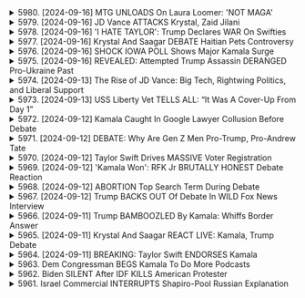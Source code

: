 <details>
<summary>5980. [2024-09-16] MTG UNLOADS On Laura Loomer: 'NOT MAGA'</summary><br>

<a href="https://www.youtube.com/watch?v=XZm9uZ__0eg" target="_blank">
    <img src="https://img.youtube.com/vi/XZm9uZ__0eg/maxresdefault.jpg" 
        alt="[Youtube]" width="200">
</a>

# MTG UNLOADS On Laura Loomer: 'NOT MAGA'

## 分析 馬拉拉戈的內鬥：特朗普的影響力及團隊矛盾

以下為針對影片內容之重點整理，以條列式呈現，並區分各主題：

**一、事件核心：瑪拉拉格(Rumer Faul)與特朗普團隊的矛盾**

*   **主要爭點：**Rumer Faul(瑪拉拉格)與特朗普陣營其他核心幕僚（克里斯·拉斯布、蘇西·WS）之間產生對立，主要衝突在於對候選人特朗普的影響力及訊息傳遞。
*   **瑪拉拉格的角色：**瑪拉拉格被視為特朗普最信任的核心幕僚之一，直接影響特朗普的言論與決策。
*   **衝突的核心：**其他幕僚認為瑪拉拉格的影響力過大，干擾了正常的信息傳遞與策略制定，導致候選人在辯論表現不佳，也影響了整體競選策略。

**二、特朗普的領導風格：忠誠度優先，缺乏監督**

*   **忠誠度至上：**特朗普傾向於圍繞忠誠的幕僚，比起專業能力更重視其對自身的擁護。
*   **缺乏監督：**缺乏有效的監督機制，使得特朗普容易受到特定幕僚的影響，而忽略來自其他方面的建議。
*   **歷史案例：** 從過去的經歷（如Access Hollywood事件、夏洛特斯維爾事件）可以發現，特朗普總是依賴最忠實的幕僚來為自己辯護，而缺乏獨立思考及客觀評估。
*   **影響力循環：** 這種領導風格，使得特定人物在幕後擁有巨大的影響力，間接操縱候選人的言論及決策。

**三、對競選策略的影響**

*   **辯論表現：** 在總統辯論中，瑪拉拉格的影響力被認為導致特朗普在經濟議題方面表現不錯，但在論及其他議題時失準，尤其在涉及到「寵物」等問題時，更是偏離了主流方向。
*   **民調與支持度：** 團隊內部對於目前民調的結果感到憂慮，認為現狀未能達到目標，內部紛爭的加劇進一步影響了整體競選策略的實施。

**四、團隊內部的權力鬥爭**

*   **克里斯·拉斯布與蘇西·WS的憂慮：** 這兩位幕僚對於瑪拉拉格的權力感到擔憂，因為這限制了他們接觸特朗普的機會，並影響了他們提出的專業建議。
*   **競爭與排斥：** 團隊內部開始出現權力鬥爭，各方試圖排除異己，以確保自身對候選人影響力的控制。

**五、總結**

*   **潛在的風險：** 這種內鬥可能會損害特朗普的競選策略，並降低選舉成功的機率。
*   **未來走向：** 值得關注的是，特朗普是否會對瑪拉拉格的影響力進行限制，或者是否會繼續依賴這位忠誠的幕僚。
*   **關鍵因素：** 候選人在多大程度上能夠保持獨立思考，並從不同意見中汲取信息，是影響 election outcome 的重要因素。

總體而言，這段影片揭示了特朗普競選團隊內部複雜的權力關係，以及潛在的危機，對於理解這次選舉的成敗具有重要的參考價值。
</details>

<details>
<summary>5979. [2024-09-16] JD Vance ATTACKS Krystal, Zaid Jilani</summary><br>

<a href="https://www.youtube.com/watch?v=seuztogH-00" target="_blank">
    <img src="https://img.youtube.com/vi/seuztogH-00/maxresdefault.jpg" 
        alt="[Youtube]" width="200">
</a>

# JD Vance ATTACKS Krystal, Zaid Jilani

## 對話重點摘要：《破碎點》節目片段

以下是節目片段的重點摘要和歸納，以小節呈現，並使用條列式格式：

**一、共和黨的族裔政治挑戰**

* **多元化社會的現實：** 節目強調美國已不再是純白人的國家。共和黨若想生存，必須調整政治策略，擁抱多元化，避免給人種族歧視的印象。
* **選民基礎的潛在流失：** 共和黨面臨的挑戰是，許多來自拉丁美洲和其他保守派選民可能支持共和黨的政策 (例如強權警察、對中絶的疑慮)，但因政黨的族裔言論而卻步。
* **極端言論與主流現實的割裂：** 網絡上的極端保守派意見與共和黨在實際民生層面的多元化景象形成鮮明對比。例如，佛羅里達州、德克薩斯州和喬治亞州已形成多元化社區，但部分共和黨領導人仍然推動白人至上的議程。

**二、政治策略的建議**

* **設定界限：** 共和黨應設定明確的界限，避免推動被視為種族歧視的政策或言論。
* **尋找共同價值觀：** 共和黨應強調與來自不同文化背景的選民共有的價值觀，例如家庭、傳統和法律秩序。很多移民，特别是拉丁美洲的，在这些价值观上是相通的。
* **認真對待選民感受：** 共和黨若想爭取選民支持，必須確保選民感覺受到尊重，而不是受到侮辱。

**三、共和黨面臨的文化矛盾**

* **文化保守主義與族裔政治的衝突：** 許多保守派的文化價值觀，例如重視家庭、反對墮胎和法治，並不是特定於任何一個族裔群體。共和黨在推進文化保守主義的同時，必須避免將這些價值觀與種族歧視聯係起來。
* **全球資本和家庭價值：** 節目評論員提出，一些共和黨領導人，例如 Vance，關注的議題，例如全球資本和家庭價值，是受到選民共鳴的，但種族文化觀點卻與此相悖。

**四、對共和黨訊息的建議**

* **避免過度渲染負面訊息：** 节目提出，避免过度依赖模糊不清的视频（如 UFO 和大数据足迹），应使用明确和清晰的信息传递，以建立信任感。
* **強調社會秩序：** 節目強調，一些移民逃離原籍地就是为了寻求一个有秩序的社会，法律能惩罰罪犯，而不是滋生混乱和无政府状态。

**五、總體主題**

節目片段的核心論點是，共和黨若想在多元化社會中吸引選民，就必須調整政治策略，擁抱多元化，並避免給人種族歧視的印象。 政治黨派需要找到文化共同點，而不是加劇種族和文化分歧。
</details>

<details>
<summary>5978. [2024-09-16] 'I HATE TAYLOR': Trump Declares WAR On Swifties</summary><br>

<a href="https://www.youtube.com/watch?v=DOO7QfOHnAA" target="_blank">
    <img src="https://img.youtube.com/vi/DOO7QfOHnAA/maxresdefault.jpg" 
        alt="[Youtube]" width="200">
</a>

# 'I HATE TAYLOR': Trump Declares WAR On Swifties

## 要點整理： Trump 對 Taylor Swift 的言論和影響分析

此文本分析了 Donald Trump 對於 Taylor Swift 的態度以及在本次選舉中可能造成的影響，以下為重點整理：

**一、特朗普對 Taylor Swift 的言論與態度**

*   **過去印象:** Trump 過去曾表示讚賞 Taylor Swift 的音樂，甚至提到自己與兒子一同在車內聆聽她的歌曲（Blank Space）的經歷。
*   **近期評價:** 於近日，Trump 在被問及對 Swift 的看法時，強調其外貌美麗，並認為她可能不喜歡他，但肯定她的才華。
*   **個人中心思維:** 分析者指出， Trump 的言論帶有個人中心主義色彩，顯示他更關注自身感受而非他人意見。

**二、Taylor Swift 在本次選民中的影響力**

*   **潛在政治參與:**  Taylor Swift 在選民中有極高的知名度和影響力。由於 Trump 的言論， 她可能被捲入選舉漩渦。
*   **對 Democratic Voter 的加成:** 她有潛力為 Democratic Voter 加成，但此舉也可能激發她更積極地參與政治，例如透過公開表態支持特定候選人，或投放廣告等途徑。
*   **激化對立:** 她的政治立場可能與部分 Trump 的支持者相反， 引發選舉對立。

**三、Trump 的考量與策略**

*   **對於知名人物的尊重:** Trump 對於知名人士的力量抱持敬畏之心， 並尊重他們在公眾心中的影響力。
*   **缺乏深入策略：** 分析者認為， Trump 對 Taylor Swift 的言論缺乏深入策略考量， 只是基於一時興起而說。
*   **策略效果評估:** 雖然 Trump 的行為可能沒有深遠的策略目的， 但可能產生負面影響， 不利於選情。

**四、事件的影響與潛在後續發展**

*   **媒體關注：** Trump 對 Swift 的言論吸引了媒體的廣泛關注， 進一步推高了 Taylor Swift 的話題度。
*   **選民反應：**  分析者質疑 Trump 的行為是否符合選民的期待， 認為可能會產生不利的選情。
*   **促使政治表態：** 由於特朗普的言論，Taylor Swift 可能被激勵做出更明確的政治表態。

**五、總結**

本次分析認為，特朗普對 Taylor Swift 的言論缺乏深思熟慮， 可能對選情產生負面影響。Taylor Swift 的政治表態，則有可能引發選民關注，進而影響選舉結果。
</details>

<details>
<summary>5977. [2024-09-16] Krystal And Saagar DEBATE Haitian Pets Controversy</summary><br>

<a href="https://www.youtube.com/watch?v=uWVmo7GMKSQ" target="_blank">
    <img src="https://img.youtube.com/vi/uWVmo7GMKSQ/maxresdefault.jpg" 
        alt="[Youtube]" width="200">
</a>

# Krystal And Saagar DEBATE Haitian Pets Controversy

以下是該演講稿的重點摘要，以客觀且結構化的方式呈現：

**一. 關於政治策略失敗的總體論點**

*   講者認為，特朗普關於移民社群(尤其是海地社群)的言論，是明顯的政治策略失敗。
*   該講者認為，美國民眾普遍對人種歧視感到反感，並對政治家散佈謊言感到不悅。
*   即便對於移民議題存在合理關切，利用人種歧視言論、傳播不實訊息會削弱自身立場。

**二. 對政治事件的評論**

*   **特朗普的言論和策略**: 演講者認為特朗普關於海地社群的言論，缺乏正當性並且可能適得其反。
*   **美國民眾的反應**: 演講者不贊同美國社會被認為普遍具有高度人種歧視，而是認為他們厭惡謊言。
*   **對選舉結果的預測**: 演講者預測選舉結果將反映移民問題的影響，並呼籲自由派在選舉勝利或失敗後進行反思。

**三. 對人種歧視的定義和論證**

*   **人種歧視的定義**: 講者對人種歧視的定義是：基於種族，對某人抱持明顯的偏見。
*   **對海地社群爭議的分析**: 講者認為，以特定社群的負面刻板印象來中傷全體社群（即便該刻板印象在某些方面為真）是種族歧視的表現。
*   **辯論及高標準**: 講者表示自己對於認定“人種歧視”一詞有較高的標準，並且認為這個詞語經常被錯誤使用。

**四. 對選舉影響的假設**

*   **選舉的潛在影響**: 講者認為，此次選舉結果將在很大程度上受到移民問題的影響。
*   **自由派的自我檢討**: 講者呼籲自由派在選舉結果公布後，反思是否需要調整策略。

**五. 關於情報來源、選舉操縱與獨立媒體**

*   **對"更好天使"團體的質疑**: 講者質疑所謂的“更好天使”團體的真實性。
*   **獨立媒體的重要性**: 講者呼籲支持獨立媒體，並鼓勵大家關注breakingpoints tocom，觀看節目支持獨立媒體發展。

**六. 結論**

*   講者表示，上述觀點是個人對當前政治問題的分析，並呼籲觀眾思考這些觀點，參與討論。

**重要注意事項:**

*   演講稿中存在一定的個人主觀觀點和假設，請觀眾理性分析。
*   演講稿中提及的一些概念和術語(例如“更好天使”)需要進一步了解才能理解其深層含義。
</details>

<details>
<summary>5976. [2024-09-16] SHOCK IOWA POLL Shows Major Kamala Surge</summary><br>

<a href="https://www.youtube.com/watch?v=zPV_GrhPyZk" target="_blank">
    <img src="https://img.youtube.com/vi/zPV_GrhPyZk/maxresdefault.jpg" 
        alt="[Youtube]" width="200">
</a>

# SHOCK IOWA POLL Shows Major Kamala Surge

## 討論會分析與2024總統大選民調重點整理 (按內容分類)

這份報告整理了對討論會的分析以及近期總統大選民調的重點，涵蓋候選人表現、經濟問題與民調趨勢。

**I. 討論會分析**

*   **整體評價：** 普遍認為 Kamala Harris 在討論會中表現出色，成功將討論引導至她有利的範圍。
*   **候選人表現：**
    *   Donald Trump被指責反應激烈且容易被激怒，導致無法持續傳達其經濟政策主張。
    *   Kamala Harris 擅於引導討論，讓 Trump無法有效闡述自己的主張。
    *   Trump 可能已經決定不參加後續討論會，這將減少他發表經濟論點的機會。

**II. 經濟議題的關注點**

*   **民意觀感：** 歷史上，共和黨候選人通常被認為比民主黨候選人在經濟方面更有優勢。
*   **Trump 的優勢：** Donald Trump 過去一直將其商界背景作為主要優勢。
*   **Harris 縮小差距：** Kamala Harris 在經濟問題上逐漸縮小和 Trump 的差距，尤其在討論會上成功引導討論至有利方向。
*   **經濟表現的重要性：** 若 Harris 在經濟議題上與 Trump 持平，將對共和黨造成嚴重打擊，尤其若她能在其他議題上表現出色。
*   **民調的經濟比較：** 許多民調顯示，選民通常認為 Trump 在經濟方面更優秀；然而，一些民調 (如 Financial Times) 也顯示，Harris 正在逐漸縮小差距，甚至在某些民調中超越 Trump。

** III. 民調趨勢**

*  **選民觀感：** 選民對候選人經濟能力的觀感是影響投票決定的重要因素。
*   **民調不一致性：** 不同的民調結果並不總是互相一致，因此需要綜合分析多個民調的結果，以獲得更全面的了解。
*   **外值觀察：** Financial Times 的民調結果顯示 Kamala Harris 在經濟議題上有所領先，與其他民調形成對比，值得關注。
*   **經濟議題的重要性：** 若 Harris 成功縮小與Trump的經濟差距，將對選局產生重大影響。

**IV. 結論**

雖然 Donald Trump 過去在選民心中擁有較為強烈的經濟優勢，Kamala Harris 透過積極的表現，尤其是在討論會上，正在縮小差距。 選民對經濟議題的關注度以及候選人在經濟上的表現，將決定選舉結果.

**Note: 文中使用了較為正式的用語 (例：觀察、趨勢)，並以小節及條列整理方式呈現，方便閱覽，提供更清晰的重點摘要。**
</details>

<details>
<summary>5975. [2024-09-16] REVEALED: Attempted Trump Assassin DERANGED Pro-Ukraine Past</summary><br>

<a href="https://www.youtube.com/watch?v=KYibGrIul9M" target="_blank">
    <img src="https://img.youtube.com/vi/KYibGrIul9M/maxresdefault.jpg" 
        alt="[Youtube]" width="200">
</a>

# REVEALED: Attempted Trump Assassin DERANGED Pro-Ukraine Past

## ライアン・ラルス事件の概要：詳細なまとめ

**1. 背景:**

*   ライアン・ラルスは、ウクライナ紛争に積極的に関与したアメリカ人。
*   彼の活動ぶりは複雑で、メディアへの露出や様々な組織への関与が見られた。近年FBIに逮捕された。
*   本稿は、彼を取り巻く状況、活動内容、逮捕に至るまでの経緯を整理する。

**2. 主要人物と組織:**

*   **ライアン・ラルス:** 本件の中心人物。元国際義勇団と呼ばれる自称組織を設立し、国際ボランティアとしてウクライナ紛争に参加。
*   **国際義勇団:** ラルスが設立したと称する組織。活動内容は不明確。
*   **ウクライナ政府・軍:** ラルスはウクライナ側を支援する姿勢を表明。
*   **FBI:** ラルスは逮捕され、現在捜査中。

**3. ラルスの活動内容：**

*   ウクライナ紛争への積極的な関与。国際義勇団と呼ばれる組織の設立と活動 (具体的な内容は不明確)。
*   メディアへの露出（ニュース・ウイーク、ニューヨーク・タイمزなど）。ウクライナ情勢に関する信頼できる情報源を装う。
*   国防省関係者や議会との面会。(実際の面会内容は不明)
*   ウクライナとの往復旅行。ウクライナ国内での活動状況は不明確。
*   武器の調達、及びその資金の出所は不明。

**4. 逮捕と捜査：**

*   FBIによって逮捕され、現在捜査中。
*   武器の違法売買、または関連の容疑が指摘されている。
*   逮捕の経緯、および捜査状況は、当局から公式な発表は限定されている。

**5. 議論点:**

*   ラルスの真の動機と目的。彼は本当に国際ボランティアとして活動していたのか、または他の目的があったのか？
*   ラルスの活動資金の流れとその出所。
*   彼の活動に対するウクライナ政府や関連組織の認識と関与。
*   逮捕が意味する、ウクライナ紛争に関わるアメリカ人の役割と責任。
*   メディアがどのように彼の情報を扱い、信頼を構築させたのか。

**6. 今後の展望:**

*   FBIの捜査の進展と判明する事実。
*   司法取引、または刑事裁判による判決。
*   ウクライナ紛争に関わるアメリカ人の活動に関するさらなる調査。
*   メディアが今回の事例から学び、情報報道における注意点をどのように実践するのか。

本稿は、現時点で利用可能な情報に基づいて作成されたものであり、今後の調査によって内容が変更される可能性があります。
</details>

<details>
<summary>5974. [2024-09-13] The Rise of JD Vance: Big Tech, Rightwing Politics, and Liberal Support</summary><br>

<a href="https://www.youtube.com/watch?v=jo8xA93zooc" target="_blank">
    <img src="https://img.youtube.com/vi/jo8xA93zooc/maxresdefault.jpg" 
        alt="[Youtube]" width="200">
</a>

# The Rise of JD Vance: Big Tech, Rightwing Politics, and Liberal Support

好的，根據提供的文字，我將重點整理如下：

**一、關於JD Vance的人物特徵與政治立場**

*   **宗教影響深遠：** JD Vance與羅德里格斯（Rod Dreher）有密切關聯，後者為強烈保守的宗教思想家，Vance受到洗禮並強化了宗教信仰。
*   **保守主義立場：** Vance對傳統家庭價值觀、出生率上升非常重視，對同性婚姻及領養持否定態度。
*   **民粹主義與企業利益的矛盾：** 雖然Vance自詡為工人階級的代言人，但在政策上卻傾向於支持企業利益，例如減弱對鋼鐵工廠排放的監管，保護鋼鐵工業的發展。

**二、Vance的政策立場與投票紀錄**

*   **移民政策：** Vance積極推動反移民法案，包括限制非法移民獲得醫療保險、將英語定為法定語言、禁止雇用非法移民的學校獲得聯邦資金等。
*   **環保政策：** Vance反對限制鋼鐵工業排放有害物質的法規，支持放寬對鋼鐵工廠排放監管，保護鋼鐵工業的發展。
*   **政治立場：** 積極倡導以企業利益為優先，而非保障工人的人身安全。

**三、關於羅德里格斯（Rod Dreher）及其思想**

*   **保守的宗教思想家：** 羅德里格斯是一位強調傳統宗教價值觀的作家，對現代社會的世俗化趨勢持批判態度。
*   **對自由主義的擔憂：** 羅德里格斯認為，自由主義的思潮正在走向極端，最終會導致一種軟性的極權主義。
*   **強調宗教的力量：** 羅德里格斯認為，只有通過強化宗教信仰和社區聯繫，才能抵抗現代社會的負面影響。

**四、其他值得關注的點**

*   **資金來源：** Vance的上議院競選得到了彼得·蒂爾提供的資金支持，這暗示其政治立場可能受到特定利益集團的影響。
*   **特朗普的潛在副總統候選人：** 儘管來自反特朗普的共和黨派，但Vance可能被視為特朗普的潛在副總統候選人。
*   **自由主義者對反特朗普共和黨人的過度關注：** 有些自由主義者可能過於關注反特朗普共和黨人，而忽略了他們的真實政治立場和行為。

**總結：**

提供的文字描繪了JD Vance是一個複雜而矛盾的人物。一方面他迎合了工人階級的情緒，並試圖將自己塑造成一個民粹主義者。但另一方面，他的政策立場卻傾向於支持企業利益和保守的社會價值觀。同時，他與強調傳統宗教價值觀的作家羅德里格斯之間的關聯，暗示了他的政治思想受到宗教的深刻影響。
</details>

<details>
<summary>5973. [2024-09-13] USS Liberty Vet TELLS ALL: “It Was A Cover-Up From Day 1”</summary><br>

<a href="https://www.youtube.com/watch?v=_bBf1aFRUjI" target="_blank">
    <img src="https://img.youtube.com/vi/_bBf1aFRUjI/maxresdefault.jpg" 
        alt="[Youtube]" width="200">
</a>

# USS Liberty Vet TELLS ALL: “It Was A Cover-Up From Day 1”

以下是對上述文字記錄的清晰、客觀重點，以正式用語，條列式小節歸納。

**I. 背景 & 論點**

*   **事件核心:** 此錄音採訪了一位參與了1967年美國間諜船“自由號”事件的退伍軍人。該船在執行任務時遭到以色列的攻擊，造成嚴重傷亡。
*   **核心主張:** 受訪者與 “自由號” 事件的倖存者，致力於揭露事件真相，並認為美國政府長期以來隱瞞了真相的程度。他們不追求金錢賠償，而是追求真相大白，並將責任追究到底。
*   **政治背景:** 受訪者表達了對當前政治環境的擔憂，認為現在任何批評Israel的言論，都可能被貼上「反猶主義」的標籤。

**II. 對事件的認識**

*   **攻擊事件:**  1967年6月8日，以色列戰機和魚雷艇攻擊了停泊在國際水域中的美國間諜船“自由號”。
*   **受訪者訴求:** 受訪者相信攻擊事件並非偶然，而是有計畫的行為，涉及政治陰謀和美國政府的隱瞒。
*   **目標:** 受訪者和倖存者尋求讓美國人民了解事件的真相，並要求美國政府追究以色列的責任。

**III. 對政治環境的看法**

*   **“反猶主義”標籤:** 受訪者擔心，現在任何人對以色列提出任何批評，都可能被指責為反猶主義者。
*   **美國主權:** 他們認為，美國不能再有兩個主人（隱指以色列遊說团体，以及美國政府），並且強調美國的主權完整性。
*   **透明化必要:** 受訪者呼籲美國人民發揮力量，要求政府公開真相，並將真相公諸於世。

**IV. 相關資源與參考材料**

*   **書籍:**
    *   James Bamford, *Body of secrets.*
    *   James Scott, *Attack on Liberty.*
    *   Garnis & Filner, *Attack on Liberty.*
    *   Phil Nelsson (共著者),  *Remembering Liberty.*
*   **網站:**
    *   sacrificingliberty.com (推薦4our series)
*   **YouTube頻道：**  James Lee's 5149 (可獲取更多相關信息)。

**V. 主要訴求**

*   **公開真相:** 受訪者要求美國政府公开 “自由號” 事件的完整真相。
*   **追究責任:** 追究以色列對此次攻擊事件的責任。
*   **重建信任:** 重建美國人民对政府和軍方的信任，確保未來不再发生類似事件。

希望這個整理能夠滿足你的要求！
</details>

<details>
<summary>5972. [2024-09-12] Kamala Caught In Google Lawyer Collusion Before Debate</summary><br>

<a href="https://www.youtube.com/watch?v=7fm8TlgV9WE" target="_blank">
    <img src="https://img.youtube.com/vi/7fm8TlgV9WE/maxresdefault.jpg" 
        alt="[Youtube]" width="200">
</a>

# Kamala Caught In Google Lawyer Collusion Before Debate

## Breaking Points 報導重點整理：Google 反獨佔訴訟及卡瑪拉·哈里斯競選團隊疑慮

本文件歸納了Breaking Points節目報導關於Google反獨佔訴訟與卡瑪拉·哈里斯競選團隊相關爭議的重點。

### 一、Google 反獨佔訴訟的核心爭議

* **法律事務所利益衝突:** 一家律事務所同時代理政府的反獨佔訴訟，以及 Google 的代理訴訟。該律事務所原本為司法部反獨佔部門的律師（包括主管）、後來轉為為 Google 辯護，存在重大利益衝突疑慮。
* **內部資訊洩漏風險:** 該律事務所長期以來對反獨佔訴訟中的關鍵策略、調查及計畫有充分掌握，如今成為Google律師，可能導致訴訟策略被洩漏或者政府的訴訟策略被抵消。
* **司法部的關注:**  司法部認為此舉構成嚴重的利益衝突，法官亦對此表示關注。
* **案件重要性:**  此案件涉及數位巨擘Google的反獨佔訴訟，影響深遠，攸關數位市場的公平競爭。

### 2. 卡瑪拉·哈里斯競選團隊成員疑慮

* **卡倫·丹 (Karen Dunn) 的角色:** 卡倫·丹是一位與民主黨高層關係密切的律師，曾參與多項總統候選人的辯論準備，包括希拉蕊·柯林頓和梅麗克·賈蘭。她同時也是現任卡瑪拉·哈里斯的親近顧問。
* **對反獨佔政策的潛在影響:** 由於卡倫·丹與卡瑪拉·哈里斯關係密切，加上她的專業背景，令人擔憂她可能影響哈里斯政府的反獨佔政策，甚至放棄推動相關政策。
* **內部人員變動：** 節目關注到試圖取代李納·卡恩（Lina Khan）的跡象，而李納·卡恩一直積極推動打破大公司壟斷的政策，此舉可能削弱政府的反獨佔力量。

### 3. 總體擔憂與呼籲：

* **企業權力的監控：** 報導強調，對企業權力的監控以及政策制定者與律師事務所關係的透明度至關重要。
* **競選團隊成員重要性：** 由於卡瑪拉·哈里斯的政策定位不明確，圍繞她的競選團隊成員更顯重要。節目呼籲對這些成員及其可能造成的影響保持關注。
* **政策方向的質疑：**  強調需要更深入了解卡瑪拉·哈里斯執政後政策的實際走向及企業權力是否會受到有效制衡。
* **獨立媒體的角色：** 強調支持獨立媒體的重要性，因為獨立媒體有助於揭露並監督這些重要的政治與企業關係。
</details>

<details>
<summary>5971. [2024-09-12] DEBATE: Why Are Gen Z Men Pro-Trump, Pro-Andrew Tate</summary><br>

<a href="https://www.youtube.com/watch?v=d6PK5FAn9t4" target="_blank">
    <img src="https://img.youtube.com/vi/d6PK5FAn9t4/maxresdefault.jpg" 
        alt="[Youtube]" width="200">
</a>

# DEBATE: Why Are Gen Z Men Pro-Trump, Pro-Andrew Tate

以下為節摘自對話的重點摘要，以小節劃分、以條列方式呈現：

**一、 對年輕男性和女性政治傾向的分析**

*   **年輕女性的政治傾向：** 多數年輕女性反對共和黨，主要原因是墮胎權議題，左翼勢力成功將此議題定位為女性的權利訴求，因此吸引女性選民。
*   **年輕男性的政治傾向：** 右翼勢力利用年輕男性對「男性能量」的焦慮，將如安德魯·泰特等具有爭議性的人物塑造為理想男性形象，以吸引男性選民。
*   **對女性的評論：** 女性普遍更喜歡「成就導向」、有事業心的男性，許多女性對現今的左翼生活方式感到不滿，孤身女性和自由派女性往往心理健康問題風險較高，傳統價值觀可能成為其解脫之道。

**二、 對右翼政客和網路人物的評論**

*   **操縱手法：** 右翼政客 (如泰特、特朗普) 擅於利用年輕男性和女性的焦慮，操縱議題並製造對立，以達到政治目的。
*   **對男性能量的推崇：** 右翼勢力將具有爭議性的人物塑造為理想男性，強化傳統男性能量，迎合某些男性選民的心理需求。
*   **批判性觀點：** 發言者質疑右翼勢力對男性能量過度強調，認為真正的男性能量不應停留在外在表現，而是應體現在有責任感、有抱負上。

**三、 對社會議題的意見**

*   **墮胎議題:** 墮胎議題是影響年輕女性政治立場的重要因素，左翼勢力成功利用此議題吸引女性選民。
*   **心理健康：** 孤身女性和自由派女性的心理健康問題風險較高，因此傳統價值觀可能成為其解脫之道。
* 對左翼生活方式評論：許多女性對現今的左翼生活方式感到不滿

**四、總結**

* 右翼勢力正在利用和剝削年輕男性和女性的焦慮。
* 批評右翼推崇具有爭議性的人物及其價值觀。
* 認為真正的男性能量不應停留在外在表現，而是應體現在有責任感、有抱負上。
* 強調社會議題對年輕世代政治立場的影響。
</details>

<details>
<summary>5970. [2024-09-12] Taylor Swift Drives MASSIVE Voter Registration</summary><br>

<a href="https://www.youtube.com/watch?v=4yUMPY7ocuA" target="_blank">
    <img src="https://img.youtube.com/vi/4yUMPY7ocuA/maxresdefault.jpg" 
        alt="[Youtube]" width="200">
</a>

# Taylor Swift Drives MASSIVE Voter Registration

## 對話重點整理

**主題：2024 年大選各候選人立場、人權、國際衝突等議題**

**一、烏克蘭戰爭 (Ukraine War)**

*   **立場分歧：** 一位說話者質疑卡瑪拉·哈里斯 (Kamala Harris) 無意結束烏克蘭戰爭，且缺乏和平協議的意願。認為此舉使戰爭持續，導致大量傷亡，且美國的財政援助助長了戰爭的延續。另有說話者認為支持烏克蘭的獨立自主權，與國際社會一同抵禦俄羅斯的侵略，維持國際秩序。
*   **和平方案：** 有人提到澤連斯基 (Volodymyr Zelenskyy) 呼籲開始和平協商的可能性。

**二、墮胎權及人權 (Abortion & Human Rights)**

*   **堕胎權的爭議：**
    *   某說話者指責民主黨在墮胎議題上立場激進，允許在所有階段進行墮胎，並提及有案例顯示在婴儿出生后進行墮胎。
    *   其他說話者強烈反駁此說法，認為墮胎權是婦女的生育自主權，也是基本人權的體現。
    *   強調在保守州（如喬治亞州、南卡羅來納州）的墮胎限制禁令，導致婦女無法獲得足夠的醫療保健，並危及她們的生命健康。
*   **生殖權與人權：** 強調生殖權屬於基本人權，女性應有權利決定自己身體的權利。

**三、美國國內議題**

*   **墮胎權的公投傾向：** 提到堪薩斯州、密西根州、佛羅里達州的投票結果顯示，多數美國人傾向保護墮胎權。
*   **大麻合法化：** 卡瑪拉·哈里斯支持大麻合法化，令許多人印象深刻。

**四、總結觀點**

*   **人權的定義：**
    *   強調人權包含個人的生育自主權、獲得足夠醫療保健權利以及自主決定權和選擇權。
    *   批評部分候選人的政策，侵犯個人的自由和權利。
*   **候選人立場差異：** 展示了各候選人在墮胎、國際衝突等議題上的不同立場。
*   **投票的重要性:** 呼籲選民積極參與選舉，選擇支持自己理念的候選人。

**備註：** 對話內容包含強烈的主觀意見和政治觀點，以上總結僅為對話內容的客觀呈現，不代表立場認同。
</details>

<details>
<summary>5969. [2024-09-12] 'Kamala Won': RFK Jr BRUTALLY HONEST Debate Reaction</summary><br>

<a href="https://www.youtube.com/watch?v=7fvg8ei2Yig" target="_blank">
    <img src="https://img.youtube.com/vi/7fvg8ei2Yig/maxresdefault.jpg" 
        alt="[Youtube]" width="200">
</a>

# 'Kamala Won': RFK Jr BRUTALLY HONEST Debate Reaction

此長段文字可歸納為關於美國總統選舉及政治評論之分析，主要內容如下：

**I. 討論會後分析及選舉趨勢 (Discussion and Election Trend Post-Debate)**

*   **討論會效應:** 討論後，賭牌市場顯示川普（特朗普）解雇競選經理的概率上升了 30%。
*   **賭盤數據:**  在賭盤市場中，卡玛拉·哈里斯目前（約在錄製時）以 50.49% 的比例略领先特朗普的49%。雖然差距不大，但顯示討論會後哈里斯的支持度稍有上升（此前差距較大，曾處於同點）。
*   **專業預測:**  賭盤市場（約9億美元的流動資金）的預測參考價值較高，優於一般民意調查和專家意見。

**II. 川普的政治風格及競選策略 (Trump's Political Style & Campaign Strategy)**

*   **責任轉移:** 川普習慣將失敗歸咎於顧問或周圍的人，而非自身，並經常攻擊顧問。
*   **不接受批評:**  他認為所有不利的評論（例如，討論會的主持人、政治評論家）是不公平的，並試圖將情況轉向有利。
*   **不認錯:**  即使出現失誤，他也傾向於為自己辯護，而不是承擔責任。

**III. 重要人物及其影響力 (Key Figures & Their Influence)**

*   **圖尔西·加巴德 (Tulsi Gabbard):** 討論會上，加巴德被觀察是協助川普的輔助者，但可能在未來被川普指責為沒有協助他應對情況，或指責加巴德的政治立場。
*   **梅根·凱利 (Meghan Kelly):** 川普認為凱利提問不公平（關於羅西·O'Donnell），但他能巧妙地將這情況轉變為有利局面。

**IV. 選民結構與政治趨勢 (Voter Demographics and Political Trends)**

*   **Z世代的性别差异:** Z世代呈現出政治立场中最大的性别分化。
*   **泰勒·斯威夫特的影響力:**  討論了流行歌手泰勒·斯威夫特可能對選舉產生影響。

**V. 平台及財務支持 (Platform and Financial Support)**

*   **BreakingPoints.com:** 節目呼籲觀眾訂閱BreakingPoints.com以獲取節目完整內容，並支持獨立媒體發展，鼓勵訂閱和分享。
</details>

<details>
<summary>5968. [2024-09-12] ABORTION Top Search Term During Debate</summary><br>

<a href="https://www.youtube.com/watch?v=7UFr112vqhs" target="_blank">
    <img src="https://img.youtube.com/vi/7UFr112vqhs/maxresdefault.jpg" 
        alt="[Youtube]" width="200">
</a>

# ABORTION Top Search Term During Debate

## 分析摘要：唐納·川普及卡馬拉·哈里斯 選情分析（以 Breaking Points 節目片段為基礎）

以下為節目分析的重點摘要，依小節整理，並以條列式呈現：

**I. 川普選戰現況與策略變化**

*   **選情疲軟：** 分析中指出，川普目前面臨選情挫折，選民對其看法出現轉變。
*   **陰謀論與選民隔閡：** 川普的陰謀論及言論，使其與普通選民產生疏離，造成溝通障礙。
*   **訊息泡影效應：** 川普身處「真實的社會泡影」中，導致其對現實的理解偏頗，與主流民意脫節。
*   **策略回溯：** 分析與2016年相比，川普的選戰策略較缺乏針對性，未能有效吸引選民。
*   **2016年選戰策略的回顧：** 2016年川普的成功，來自直接點出美國民眾對現狀的不滿，以及簡潔直白的訊息傳遞。

**II. 卡馬拉·哈里斯的表現與優勢**

*   **辯論表現優異：** 卡瑪拉·哈里斯在與川普的辯論中佔據主動，有效引導川普落入陷阱，並展現清晰的立場。
*   **吸引獨立選民：** 辯論後，部分激戰州選民對哈里斯的觀感好轉，即使是不滿現狀、期望改變的選民，也逐漸轉向支持哈里斯。
*   **贏取中間選民支持：** 分析顯示，即使過去對哈里斯沒有明確支持的選民，也在辯論後開始傾向支持她，顯示其選民基礎的擴大。

**III. 選民意識形態動態**

*   **選民不滿情緒：** 激戰州選民普遍對現狀不滿，尋求改變，這使得哈里斯的選戰有可操作的空間。
*   **獨立性與理性：** 受訪的選民並非高度黨派化或洗腦，他們會根據候選人的政策主張和個人特質做出理性判斷。
*   **意識形態多元化：** 即使是過去支持川普的選民，也可能因哈里斯的優異表現而轉向支持她，顯示選民意識形態的多樣性。

**IV. 選情變化與趨勢分析**

*   **選民立場轉變：** 根據民調結果，辯論後哈里斯的支持度明顯上升，而川普的支持度則下滑。
*   **辯論影響顯著：** 辯論成為影響選情的重要轉捩點，選民在辯論後重新評估候選人的能力和立場。
*   **選情不確定性：** 然而，選情仍具不確定性，選民的最終選擇受到多種因素影響，例如經濟狀況、重大政策議題等。

**V. 選戰策略建議**

*   **強化政策溝通：** 哈里斯應持續強化政策溝通，突出自身政策的優勢與差異，以吸引更多選民。
*   **擴大選民基礎：**  重點關注激戰州選民，特別是那些對現狀不滿的獨立選民，以擴大選民基礎。
*   **強化辯論能力：**  持續強化辯論能力，積極應對川普的攻擊，以在更多公開場合展現優勢。
*   **持續關注選民反饋：**  不斷關注選民的反饋，及時調整策略，以確保選戰的勝利。
</details>

<details>
<summary>5967. [2024-09-12] Trump BACKS OUT Of Debate In WILD Fox News Interview</summary><br>

<a href="https://www.youtube.com/watch?v=6sb65c3bZ2E" target="_blank">
    <img src="https://img.youtube.com/vi/6sb65c3bZ2E/maxresdefault.jpg" 
        alt="[Youtube]" width="200">
</a>

# Trump BACKS OUT Of Debate In WILD Fox News Interview

## 選舉情勢分析：哈里斯與拜登的策略、觀測及潛在風險整理

本檔為文章內容重點整理，基於客觀觀察分析選舉情勢，歸納重點如下：

**一、 哈里斯與拜登選舉策略與議題**

*   **策略轉變:** 原本哈里斯有意提出諸如藥品價格、兒童稅額、育嬰假等具有民意的政策主張，但隨著選情的發展似乎趨於保守，策略上接近拜登路線，傾向於避免過於激進的政策承諾，以追求中道選民。
*   **議題偏重:**  哈里斯初期提出的政策包含藥品價格降低、住宅補助、育嬰假等，獲得較高民意支持，但後來似乎後退，轉向模仿拜登的中庸路線。
*   **目標選民群:**  選舉團隊目前似乎傾向於爭取如妮基·黑蕾等溫和派選民，但可能因此未充分激勵進步派選民的投票意願，特別是對於加沙戰爭持反對態度的選民。
*   **潛在風險:** 這種策略轉變可能導致原本對哈里斯抱持期望的選民群流失，未能有效整合進步派力量，並可能降低整體選民動員效果。

**二、 重要州選舉情勢**

*   **北卡羅莱那州:**  該州已成為哈里斯重點關注的州，並增加了該州的選舉活動安排。移民數據顯示，該州出現了大量人口流動，有助於民主黨贏得選票。
*   **亞利桑那州:**  過去被視為民主黨優勢的州，2020年民主黨贏得支持的機率較高。目前選情不明。
*   **宾夕法尼亚州:**  風險較高，選情緊繃。
*   **總體選情:** 選舉情勢競爭激烈，兩黨選情接近，各州選情也十分接近，呈現五十步笑百步的局面。

**三、 選民關注點 & 未決選民 (Undecided Voters)**

*   **未決選民動員:** 如何爭取未決選民的支持至關重要，他們對哈里斯的政策主張、個人特質仍持保留態度，著重於「她能做什麼」的具體承諾，而非僅止於攻擊對手。
*   **政策連結:**  未決選民對哈里斯的認識仍然與拜登有關聯。他們需要看到具體的政策連結，以及哈里斯與拜登在理念上的區別。
*   **價格議題:**  物價上漲仍舊是選民最關心的議題之一。
*   **民意議題:** 價格上漲、住宅問題、兒童保育、育嬰假等民生議題，仍舊是選民關注的焦點。
*  **對進步派的呼籲：** 選舉團隊可能需要重新評估策略，激勵進步派選民，並確保他們有足夠的動機參與投票。

**四、 選舉活動及媒體策略**

*   **選舉活動頻率：** 哈里斯近期安排密集選舉活動，特別是在北卡羅萊納州。
*   **媒體報導：** 媒體對哈里斯的選舉活動進行廣泛報導，並關注選舉活動可能對選情造成影響。
*   **社群媒體：**  呼籲觀眾透過點贊、評論和分享等方式支持節目的發展，並鼓勵訂閱 BreakingPoints 電子報以獲取更多資訊。

總結來說，選舉情勢競爭激烈、變化快速，哈里斯需要在爭取中道選民的同時，積極爭取進步派選民的支持，並提出具體的政策主张和实施方案，以贏得選舉。
</details>

<details>
<summary>5966. [2024-09-11] Trump BAMBOOZLED By Kamala: Whiffs Border Answer</summary><br>

<a href="https://www.youtube.com/watch?v=_m6h-4VZbrc" target="_blank">
    <img src="https://img.youtube.com/vi/_m6h-4VZbrc/maxresdefault.jpg" 
        alt="[Youtube]" width="200">
</a>

# Trump BAMBOOZLED By Kamala: Whiffs Border Answer

## 關於卡瑪拉·哈里斯與唐納·川普辯論的重點摘要

此摘要基於提供的文字記錄，以小節方式呈現，並使用條列點：

**一、辯論重點與策略**

*   **卡瑪拉·哈里斯的策略：** 主要目標是將辯論導向一場對唐納·川普的公眾意見投票，而非深入探討政策細節。
*   **政策方向：** 哈里斯幾乎聚焦於攻擊川普，政策提案主要集中在支持創業者，提供小額資助（五萬美元）。
*   **川普的策略：** 仍陷於對喬·拜登退選的不满，且持續對選舉及政治制度抱持負面評論。對於競選對手（如哈里斯）持有輕蔑態度。
*   **攻防模式：** 川普的回應常流於情緒反應，缺乏具體政策論述，且易於引誘對方在不必要的爭論上花費時間。

**二、辯論中的關鍵議題與事件**

*   **醫療保健政策：** 川普對於醫療保健政策的規劃模糊不清，僅口口聲聲表示自己擁有概念，但並未提出具體方案。
*   **哈里斯的政治理論：** 哈里斯在辯論中展現其對於政治理論的理解，並將辯論導向對川普的公眾形象塑造。
*   **重複的橋段：** 川普在辯論中提到奧巴馬的群眾規模玩笑，被認為是預先安排好的，並與先前發生的事件（小女孩的發言）相呼應。
*   **川普的反思能力：** 川普似乎難以接受過去發言或決策的錯誤，在辯論中仍無法擺脫對拜登退選事件的不滿。

**三、整體評價**

*   **哈里斯的成功：** 哈里斯成功地將辯論引導至有利於塑造川普負面形象的方向，並在一定程度上安撫了對她的質疑（如“您是什麼人？”）。
*   **川普的失利：** 川普的辯論表現缺乏焦點和清晰的政策論述，反而被哈裡的提問所牽制，進而加重其負面形象。
*   **策略性辯論：** 整體而言，辯論更多地被當作是一場公眾意見塑造的機會，而非深入探討政策細節的平台。
*   **對手的輕蔑：** 川普對對手哈里斯的輕蔑態度可能對其選情造成不利影響。

**四、節目推廣訊息**

*   呼籲收看節目完整版，並鼓勵觀眾按下「讚好」和留言，以支持節目營運。
*   提供 breakingpoints.com 線上管道，以獲取更多節目資訊或參與贊助。
</details>

<details>
<summary>5965. [2024-09-11] Krystal And Saagar REACT LIVE: Kamala, Trump Debate</summary><br>

<a href="https://www.youtube.com/watch?v=kE2Pj6Q308A" target="_blank">
    <img src="https://img.youtube.com/vi/kE2Pj6Q308A/maxresdefault.jpg" 
        alt="[Youtube]" width="200">
</a>

# Krystal And Saagar REACT LIVE: Kamala, Trump Debate

## 討論會重點摘要：特朗普與拜登的爭論

以下是針對文本內容整理的討論會各個討論節目的要點總結：

**一. 對副總統候選人 J.D. 范斯（J.D. Vance）的立場**
*   特朗普表示未曾與范斯就特定議題（如中絕）進行討論，認為范斯僅是替自己發表意見。
*   特朗普認為，由於某些情況（如學生貸款），對手候選人無法達成目標。
*   特朗普批評對手的政策（如學生貸款減免），認為其僅是空話。

**二. 中絕立場的爭論**
*   爭論的重點在於對中絕的立場和實施政策上的差異。
*   特朗普批評對手過度強調中絕議題，認為其言論引起更多爭議。
*   對手引用具體案例（停車場流血的女性），強調中絕議題的敏感性。
*   對手指出，共和黨的支持者在某些州選擇支持保護中絕權的立場。

**三. 移民及犯罪議題**
*   討論提及了對手過去討論移民與犯罪的言論，即指非法移民所犯下的性侵案件。特朗普對此言論表示不解。 
* 討論提及對手在移民問題上犯下的錯誤，這使得他感到奇怪。

**四. 政策承諾和可執行性**
*   討論重點在於雙方的政策承諾是否具有可操作性。
*   特朗普認為對手提出的政策缺乏實現的途徑。
* 對手提出法案，以法制爭論，但他沒有票達成這個目標。
*   特朗普認為，對手無法實現其承諾，並且缺乏具體的行動計劃。

**五. 討論風格與策略**
*   特朗普試圖通過對手過去言論的引用來抹黑其形象。
*   對手通過提供具體案例和數據來支持自己的主張，旨在激發選民的情感共鳴。

**六. 對再次舉行討論會的呼籲**
*   由於本次討論會的爭論激烈，對手呼籲再次舉行討論會。
*   文本作者也表達了希望再次觀看討論會的意願。

**七. 節目宣傳**
*   節目結尾進行了節目宣傳，鼓勵觀眾點讚評論、訂閱頻道並支持獨立媒體。
</details>

<details>
<summary>5964. [2024-09-11] BREAKING: Taylor Swift ENDORSES Kamala</summary><br>

<a href="https://www.youtube.com/watch?v=DxX71MHQHxY" target="_blank">
    <img src="https://img.youtube.com/vi/DxX71MHQHxY/maxresdefault.jpg" 
        alt="[Youtube]" width="200">
</a>

# BREAKING: Taylor Swift ENDORSES Kamala

## 学術文献内容摘要

以下对原文进行提炼与整理，以提供清晰的、客观的关键信息提炼。

**一、研究主題與論述焦點**

本文围绕流行文化标志人物泰勒·丝薇芙特（Taylor Swift）对美国现任副总统卡玛拉·哈里斯（Kamala Harris）的公开支持事件展开讨论。核心议题在于，其支持行动可能对2024年总统选举产生的影响，并批判性地审视了媒体对该事件的反应。

**二、主要论点与论证思路**

*   **公众影响力：** 作者认为丝薇芙特是当前最具知名度和影响力的公众人物之一，其在文化领域的影响力不可低估。
*   **政治动员潜力：** 丝薇芙特的公开支持哈里斯具有动员选民的可能性，尤其是在关键的摇摆州，如迈阿密和印第安纳波利斯，因为她的巡回演唱会恰好安排在选举的关键时刻。
*   **媒体反应批判：** 作者对传统媒体（CNN、MSBC）对该事件的反应持批判态度，认为其立场转变过于快速，并质疑媒体在政治议题上的公正性，以及其对候选人真实评价的客观性。
*   **情绪化与不确定性：** 通过描述丝薇芙特猫的照片以及她前后立场变化，作者暗示了其支持举动可能存在情绪化的成分，以及其政治立场的不确定性。
*   **选举宣传可能：** 作者推测，丝薇芙特的巡演可能与选举宣传策略结合，以在关键州争取选民的支持。

**三、论述框架与逻辑关系**

本文以时间顺序为线索。首先呈现丝薇芙特支持哈里斯的事件，然后分析其对选举的潜在影响，进而批判性地审视媒体反应，最后表达了对选举宣传策略及公众政治参与的思考。

**四、核心概念与学术术语运用**

*   **影响力/公众人物（Influencer/Public Figure）：** 强调丝薇芙特在公众领域的巨大影响力及其可能对政治进程的推动作用。
*   **摇摆州（Swing State）:** 指那些选举结果不确定性较高、在不同选举中可能支持不同党派的州，是选举竞选的重点战场。
*   **政治动员(Political Mobilization):** 强调通过各种途径激励和组织公众参与政治活动。
*   **媒体偏见(Media Bias):** 指媒体在报道中表现出的对特定政党或立场的倾向性。

**五、研究局限性与未来研究方向**

由于文章形式为口语化的评论，缺乏系统的实证数据支持，其观点主要基于作者的推测和个人观察。未来的研究可以重点关注：

*   通过定量分析评估丝薇芙特的公开支持对选民登记和投票率的具体影响。
*   利用内容分析等方法深入研究媒体对该事件的报道倾向和框架。
*   调查选民对艺人参与政治的态度和感知，以及其对选举选择的影响。
</details>

<details>
<summary>5963. Dem Congressman BEGS Kamala To Do More Podcasts</summary><br>

<a href="https://www.youtube.com/watch?v=mJ9sxr3IdD0" target="_blank">
    <img src="https://img.youtube.com/vi/mJ9sxr3IdD0/maxresdefault.jpg" 
        alt="[Youtube]" width="200">
</a>

# Dem Congressman BEGS Kamala To Do More Podcasts


</details>

<details>
<summary>5962. Biden SILENT After IDF KILLS American Protester</summary><br>

<a href="https://www.youtube.com/watch?v=d1MooH_R9V0" target="_blank">
    <img src="https://img.youtube.com/vi/d1MooH_R9V0/maxresdefault.jpg" 
        alt="[Youtube]" width="200">
</a>

# Biden SILENT After IDF KILLS American Protester


</details>

<details>
<summary>5961. Israel Commercial INTERRUPTS Shapiro-Pool Russian Explanation</summary><br>

<a href="https://www.youtube.com/watch?v=YoCiCDwkjxA" target="_blank">
    <img src="https://img.youtube.com/vi/YoCiCDwkjxA/maxresdefault.jpg" 
        alt="[Youtube]" width="200">
</a>

# Israel Commercial INTERRUPTS Shapiro-Pool Russian Explanation


</details>

